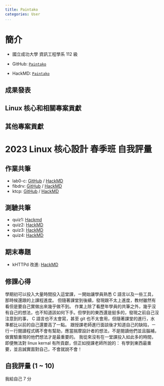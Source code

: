 ```yaml
---
title: Paintako
categories: User
...
```


# 簡介
* 國立成功大學 資訊工程學系 112 級 

* GitHub: [`Paintako`](https://github.com/Paintako)
* HackMD: [`Paintako`](https://hackmd.io/@Paintako)

## 成果發表

## Linux 核心和相關專案貢獻

## 其他專案貢獻

# 2023 Linux 核心設計 春季班 自我評量
## 作業共筆

* lab0-c: [GitHub](https://github.com/Paintako/lab0-c) / [HackMD](https://hackmd.io/@Paintako/linux_lab0)
* fibdrv: [GitHub](https://github.com/Paintako/fibdrv) / [HackMD](https://hackmd.io/@Paintako/linux_fibdrv)
* ktcp: [GitHub](https://github.com/Paintako/khttpd) / [HackMD](https://hackmd.io/@Paintako/linux_ktcp)

## 測驗共筆
* quiz1: [Hackmd](https://hackmd.io/@Paintako/linux_quiz1)
* quiz2: [HackMD](https://hackmd.io/@Paintako/linux_quiz2)
* quiz3: [HackMD](https://hackmd.io/@Paintako/linux_quiz3)
* quiz4: [HackMD](https://hackmd.io/@Paintako/linux_quiz4)


## 期末專題

* kHTTPd 改進: [HackMD](https://hackmd.io/@sysprog/BkSW8Z2Bn)

## 修課心得

學期初可以投入大量時間投入這堂課，ㄧ開始讓學員熟悉 C 語言以及一些工具，那時候還跟的上課程進度。
但隨著課堂到後續，發現跟不太上進度，教材雖然有看但是要自己實做出來幾乎做不到。
作業上除了看歷年學員的共筆之外，幾乎沒有自己的想法，也不知道該如何下手。但學到的東西還是挺多的，發現之前自己沒注意到的事，
C 語言也不太會寫，甚至 git 也不太會用，但隨著課堂的進行，水準都比以前的自己還要高了一點。
跟授課老師進行面談後才知道自己的缺陷，ㄧ行ㄧ行閱讀程式碼不會有幫助，應當揣摩設計者的想法，不是閱讀他們並且腦補，做實驗重現的他們想法才是最重要的。
我從來沒有在一堂課投入如此多的時間，即便無法對 linux kernal 有所貢獻，但正如授課老師所說的： 有學到東西最重要，並且誠實面對自己，不會就說不會！

## 自我評量 (1 ~ 10)

我給自己 7 分

